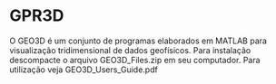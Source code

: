 # GPR3D
O GEO3D é um conjunto de programas elaborados em MATLAB para visualização tridimensional de dados geofísicos.
Para instalação descompacte o arquivo GEO3D_Files.zip em seu computador.
Para utilização veja GEO3D_Users_Guide.pdf
